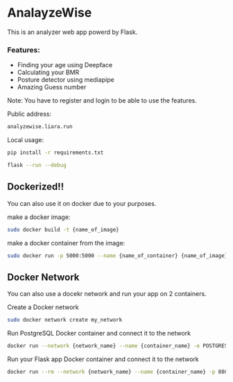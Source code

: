 # AnalayzeWise
This is an analyzer web app powerd by Flask.


### Features:
- Finding your age using Deepface
- Calculating your BMR
- Posture detector using mediapipe
- Amazing Guess number

Note: You have to register and login to be able to use the features.

Public address:
```sh
analyzewise.liara.run
```
Local usage:

```sh
pip install -r requirements.txt
```

```sh
flask --run --debug
```

## Dockerized!!
You can also use it on docker due to your purposes.

make a docker image:
```sh
sudo docker build -t {name_of_image}
```
make a docker container from the image:
```sh
sudo docker run -p 5000:5000 --name {name_of_container} {name_of_image}
```


## Docker Network
You can also use a docekr network and run your app on 2 containers.

Create a Docker network
```sh
sudo docker network create my_network
```
Run PostgreSQL Docker container and connect it to the network
```sh
docker run --network {network_name} --name {container_name} -e POSTGRES_PASSWORD={database_password} -e POSTGRES_USER={database_user} -e POSTGRES_DB={database_name} -d postgres
```
Run your Flask app Docker container and connect it to the network
```sh
docker run --rm --network {network_name} --name {container_name} -p 8080:5000 -v $(pwd):/myapp {image_name}
```